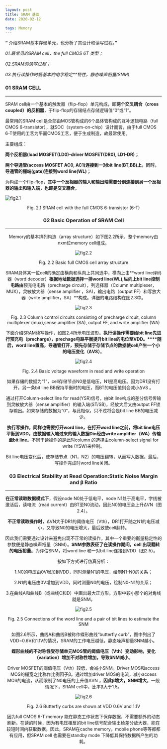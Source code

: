 ```yaml
---
layout: post
title: SRAM 基础
date: 2020-02-12

tags: Memory
---  
```




**“** 介绍SRAM基本存储单元，也分析了其设计和读写过程。**”**

*01.最常见的SRAM cell，the full CMOS 6T 类型；*

*02.SRAM的读写过程；*

*03.执行读操作时最基本的电学稳定**特性，静态噪声裕量(SNM)*

### 01 SRAM CELL

------



SRAM cell由一个基本的触发器（flip-flop）单元构成，即**两个交叉耦合（cross coupled）的反相器**，于flip-flop的存储结点存储逻辑值“0”或“1”。



最常用的SRAM cell是全部由MOS管构成的6个晶体管构成的互补逻辑电路（full CMOS 6-transistor），就SOC（system-on-chip）设计而言，由于full CMOS 6-T使用的工艺为平面CMOS工艺，便于生成制造，故最常使用。



主要组成：

**两个反相器(load MOSFET(LD0)-driver MOSFET(DR0), LD1-DR)；**

**两个导通管(access MOSFET AC0, AC1)连接到一对bit line(BT,BB)上，同时，导通管的栅端(gate)连接到word line(WL)；**

为构成一个flip-flop，**其中一个反相器的输入和输出端需要分别连接到另一个反相器的输出和输入端，也即是交叉耦合**。

![fig2.1](https://sliu0827.github.io/images/blog/doc/Memory/fig2.1.png)

<center>Fig. 2.1 SRAM cell with the full CMOS 6-transistor (6-T)<center>





### 02 Basic Operation of SRAM Cell

------


Memory的基本排列构造（array structure）如下图2.2所示，整个memory由nxm位memory cell组成。



![fig2.2](https://sliu0827.github.io/images/blog/doc/Memory/fig2.2.png)

<center>Fig. 2.2 Basic full CMOS cell array structure<center>



SRAM具体某一位cell的确定由横向和纵向上共同选中，横向上由**word line译码器（word decoder）**根据地址数据选择一排word line(WL),纵向上bit line控制电路由**预充电电路（precharge circuit），列选择器（Column multiplexer，MUX），灵敏放大器（sense amplifier ，SA)，输出电路（output FF）和写放大器（write amplifier，SA）**构成。详细的电路结构在图2.3中。



![fig2.3](https://sliu0827.github.io/images/blog/doc/Memory/fig2.3.png)

<center>Fig. 2.3 Column control circuits consisting of precharge circuit, column multiplexer (mux),sense amplifier (SA), output FF, and write amplifier (WA)<center>





下面介绍SRAM读写操作，如图2.4所示电压波形。**执行读操作需要给bit line先进行预充电（precharge），prechage电路平衡提升bit line的电位至VDD。****随后，word line置高，导通管打开，预先存储于存储节点的数据使cell产生一个小的电压变化（ΔVS）**。



![fig2.4](https://sliu0827.github.io/images/blog/doc/Memory/fig2.4.png)

<center>Fig. 2.4 Basic voltage waveform in read and write operation<center>



如果存储的数据为“1”，cell存储节点N0是低电压，N1是高电压。因为DR1没有打开，另一条bit line BB保持平衡时的电压，而BT的电压值则会减小ΔVS 。



通过打开Column-select line for read(YSR)信号，由bit line构成的差分信号传输到灵敏放大器（sense amplifier）的输入端(ST/SB)，经放大后又由output FF锁存输出。如果存储的数据为“0”，与此相似，只不过将会是bit line BB的电压减少。



**执行写操作，同样也需要打开word line，在打开word line之前，将bit line电压平衡到VDD，由数据输入端过来的输入数据Din经由write amplifier（WA）传输至bit line**。不同于读操作的是此时column 的选择由column-select signal for write (YSW)来控制。



Bit line电压变化后，使存储节点（N1，N2）的电压翻转，从而写入数据。最后，写操作完成时word line关闭。





### 03 Electrical Stability at Read Operation:Static Noise Margin and β Ratio

------





**在正常读取数据模式下**，假设node N0处于低电平，node N1处于高电平，字线被激活后，读电流（read current）由BT至N0流动，因此N0的电压会上升ΔVN（图2.4）。



**不正常读取操作时**，ΔVN大于DR1的阈值电压（Vth），DR1打开随之N1的电压减小，又导致N0的电压增大，最后致使cell翻转。



因此我们需要通过设计来避免出现不正常的读操作，其中一个重要的衡量稳定性的参数便是静态噪声裕量（SNM）。**SNM参数表征了在读操作期间，cell 出现翻转的电压裕量**。为评估SNM，将word line 和一对bit line连接到VDD（图2.5）。



按如下方式进行仿真分析：

1.N0的电压由0V增加到VDD，同时测量N1的电压，绘制N1-N0的关系；

2.N1的电压由0V增加到VDD，同时测量N0的电压，绘制N0-N1的关系；

3.在曲线A和曲线B（或曲线C和D）中画出最大正方形。方形中较小那个的对角线就是SNM。



![fig2.5](https://sliu0827.github.io/images/blog/doc/Memory/fig2.5.png)

<center>Fig. 2.5 Connections of the word line and a pair of bit lines to estimate the SNM<center>





如图2.6所示，曲线A和曲线B被称作蝶形曲线“butterfly curb”，图中列出了VDD=0.6V和1.1V的情况，SRAM的工作电压越低，静态噪声裕量SNM越小。



**蝶形曲线的不对称性受存储单元MOS管的阈值电压（Vth）变动影响，变化（variation）增加不对称性增加，导致SNM减小**。



Driver MOSFET的阈值电压（Vth）较低，会减小SNM。Driver MOS和access MOS的栅宽之比称作比例因子β。通过增加driver MOS的电流，减小access MOS的电流，从而限制了N0电压的上升值ΔVN ，**因此β增大，SNM增大**。一般情况下，SRAM cell中，比率β大于1.5。



![fig2.6](https://sliu0827.github.io/images/blog/doc/Memory/fig2.6.png)

<center>Fig. 2.6 Butterfly curbs are shown at VDD 0.6V and 1.1V<center>

因为full CMOS 6-T memory 能在静态工作状态下保存数据，不需要额外的动态刷新。在读的时候，因为有电压相反的bit line信号配合输出给差分放大器，能在较短时间内获取数据。因此，SRAM在cache memory，mobile phone等等都都有应用，但SRAM cell 也需要在standby mode 下降低其保持数据所产生的功耗。

[^Ref]: *Low power and reliable SRAM memory cell and array design[M]. Springer Science & Business Media, 2011.*
